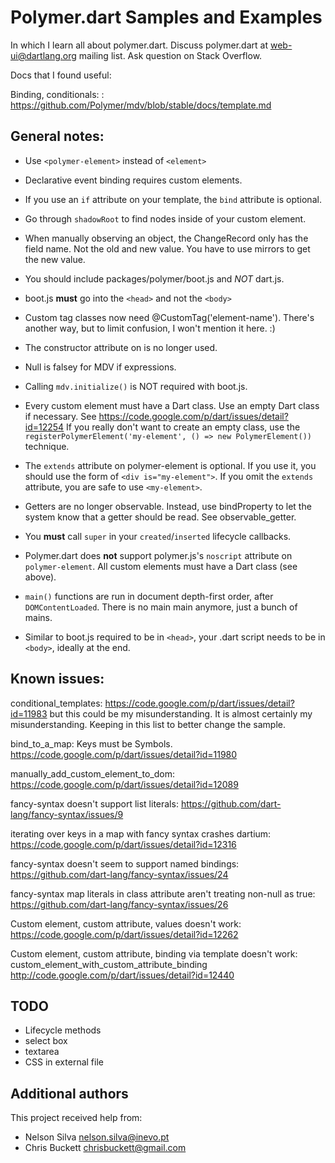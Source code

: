 # Polymer.dart Samples and Examples

In which I learn all about polymer.dart. Discuss polymer.dart at
web-ui@dartlang.org mailing list. Ask question on Stack Overflow.

Docs that I found useful:

Binding, conditionals:
: https://github.com/Polymer/mdv/blob/stable/docs/template.md

## General notes:

* Use `<polymer-element>` instead of `<element>`

* Declarative event binding requires custom elements.

* If you use an `if` attribute on your template, the `bind` attribute
  is optional.
  
* Go through `shadowRoot` to find nodes inside of your custom element.

* When manually observing an object, the ChangeRecord only has the field name.
  Not the old and new value. You have to use mirrors to get the new value.

* You should include packages/polymer/boot.js and *NOT* dart.js.

* boot.js **must** go into the `<head>` and not the `<body>`
  
* Custom tag classes now need @CustomTag('element-name'). There's another
  way, but to limit confusion, I won't mention it here. :)
  
* The constructor attribute on <polymer-element> is no longer used.

* Null is falsey for MDV if expressions.

* Calling `mdv.initialize()` is NOT required with boot.js.

* Every custom element must have a Dart class. Use an empty Dart class
  if necessary. See https://code.google.com/p/dart/issues/detail?id=12254
  If you really don't want to create an empty class, use the
  `registerPolymerElement('my-element', () => new PolymerElement())`
  technique.
  
* The `extends` attribute on polymer-element is optional. If you use it,
  you should use the form of `<div is="my-element">`. If you omit the
  `extends` attribute, you are safe to use `<my-element>`.
  
* Getters are no longer observable. Instead, use bindProperty
  to let the system know that a getter should be read. See observable_getter.

* You **must** call `super` in your `created`/`inserted` lifecycle callbacks.

* Polymer.dart does **not** support polymer.js's `noscript` attribute on
  `polymer-element`. All custom elements must have a Dart class (see above).
  
* `main()` functions are run in document depth-first order, after
  `DOMContentLoaded`. There is no main main anymore, just a bunch of mains.
  
* Similar to boot.js required to be in `<head>`, your .dart script
  needs to be in `<body>`, ideally at the end.
  
## Known issues:

conditional_templates:
https://code.google.com/p/dart/issues/detail?id=11983 but this could be
my misunderstanding. It is almost certainly my misunderstanding. Keeping
in this list to better change the sample.

bind_to_a_map:
Keys must be Symbols. https://code.google.com/p/dart/issues/detail?id=11980

manually_add_custom_element_to_dom:
https://code.google.com/p/dart/issues/detail?id=12089

fancy-syntax doesn't support list literals:
https://github.com/dart-lang/fancy-syntax/issues/9

iterating over keys in a map with fancy syntax crashes dartium:
https://code.google.com/p/dart/issues/detail?id=12316

fancy-syntax doesn't seem to support named bindings:
https://github.com/dart-lang/fancy-syntax/issues/24

fancy-syntax map literals in class attribute aren't treating non-null as true:
https://github.com/dart-lang/fancy-syntax/issues/26

Custom element, custom attribute, values doesn't work:
https://code.google.com/p/dart/issues/detail?id=12262

Custom element, custom attribute, binding via template doesn't work:
custom_element_with_custom_attribute_binding
http://code.google.com/p/dart/issues/detail?id=12440

## TODO

* Lifecycle methods
* select box
* textarea
* CSS in external file

## Additional authors

This project received help from:

* Nelson Silva <nelson.silva@inevo.pt>
* Chris Buckett <chrisbuckett@gmail.com>
